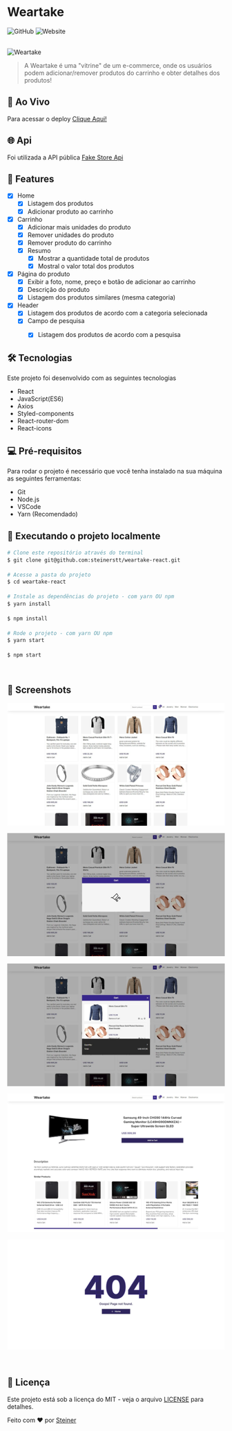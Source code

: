 #  Weartake

![GitHub](https://img.shields.io/github/license/steinerstt/weartake-react?style=for-the-badge)
![Website](https://img.shields.io/website?color=gree&label=Status&style=for-the-badge&up_message=finalizado&url=https://github.com/steinerstt/weartake-react)
<br><br>

![Weartake](https://github.com/steinerstt/screenshots-projects/blob/main/weartake-react/weartake-gif.gif?raw=true)
> A Weartake é uma "vitrine" de um e-commerce, onde os usuários podem adicionar/remover produtos do carrinho e obter detalhes dos produtos!

## 🔰 Ao Vivo
Para acessar o deploy <a href="https://weartake-react.vercel.app/" target="_blank" > Clique Aqui! </a>

## 🌐 Api
Foi utilizada a API pública <a href="https://fakestoreapi.com/docs" target="_blank" > Fake Store Api </a>


## 📌 Features
- [x] Home
    - [x] Listagem dos produtos
    - [x] Adicionar produto ao carrinho
 - [x] Carrinho
    - [x] Adicionar mais unidades do produto
    - [x] Remover unidades do produto
    - [x] Remover produto do carrinho
    - [x] Resumo
        - [x] Mostrar a quantidade total de produtos
        - [x] Mostral o valor total dos produtos
- [x] Página do produto
    - [x] Exibir a foto, nome, preço e botão de adicionar ao carrinho
    - [x] Descrição do produto
    - [x] Listagem dos produtos similares (mesma categoria)
- [x] Header
    - [x] Listagem dos produtos de acordo com a categoria selecionada
    - [x] Campo de pesquisa
        - [x] Listagem dos produtos de acordo com a pesquisa


## 🛠️ Tecnologias
 Este projeto foi desenvolvido com as seguintes tecnologias
- React
- JavaScript(ES6)
- Axios
- Styled-components
- React-router-dom
- React-icons


## 💻 Pré-requisitos
Para rodar o projeto é necessário que você tenha instalado na sua máquina as seguintes ferramentas:
-  Git
-  Node.js
-  VSCode
- Yarn (Recomendado)


## 🚀 Executando o projeto localmente
```bash
# Clone este repositório através do terminal
$ git clone git@github.com:steinerstt/weartake-react.git

# Acesse a pasta do projeto
$ cd weartake-react

# Instale as dependências do projeto - com yarn OU npm
$ yarn install

$ npm install

# Rode o projeto - com yarn OU npm 
$ yarn start

$ npm start
```

<br>

## 📸 Screenshots

![Home](https://github.com/steinerstt/screenshots-projects/blob/main/weartake-react/home.jpg?raw=true)

![Carrinho vazio](https://github.com/steinerstt/screenshots-projects/blob/main/weartake-react/home-cart-empty.jpg?raw=true)

![Carrinho com produtos](https://github.com/steinerstt/screenshots-projects/blob/main/weartake-react/home-cart-products.jpg?raw=true)

![Página do produto](https://github.com/steinerstt/screenshots-projects/blob/main/weartake-react/page-product.jpg?raw=true)

![Rota que não existe](https://github.com/steinerstt/screenshots-projects/blob/main/weartake-react/404.jpg?raw=true)

<br>

## 📄 Licença
Este projeto está sob a licença do MIT - veja o arquivo [LICENSE](https://github.com/steinerstt/weartake-react/blob/main/LICENSE) para detalhes.

Feito com ❤ por [Steiner](https://github.com/steinerstt)
